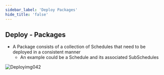 ```yaml
---
sidebar_label: 'Deploy Packages'
hide_title: 'false'
---
```


## Deploy - Packages

* A Package consists of a collection of Schedules that need to be deployed in a consistent manner
    - An example could be a Schedule and its associated SubSchedules

![Deployimg042](../static/imgdeploy/Deployimg042.png)
